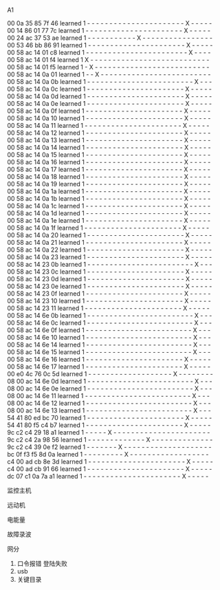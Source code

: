 A1

00 0a 35 85 7f 46	learned	1	-	-	-	-	-	-	-	-	-	-	-	-	-	-	-	-	-	-	-	-	-	-	X	-	-	-	-	-	
00 14 86 01 77 7c	learned	1	-	-	-	-	-	-	-	-	-	-	-	-	-	-	-	-	-	-	-	-	-	-	X	-	-	-	-	-	
00 24 ac 37 53 ae	learned	1	-	-	-	-	-	-	-	-	-	-	-	X	-	-	-	-	-	-	-	-	-	-	-	-	-	-	-	-	
00 53 46 bb 86 91	learned	1	-	-	-	-	-	-	-	-	-	-	-	-	-	-	-	-	-	-	-	-	-	-	X	-	-	-	-	-	
00 58 ac 14 01 c8	learned	1	-	-	-	-	-	-	-	-	-	-	-	-	-	-	-	-	-	-	-	-	-	-	-	X	-	-	-	-	
00 58 ac 14 01 f4	learned	1	X	-	-	-	-	-	-	-	-	-	-	-	-	-	-	-	-	-	-	-	-	-	-	-	-	-	-	-	
00 58 ac 14 01 f5	learned	1	-	X	-	-	-	-	-	-	-	-	-	-	-	-	-	-	-	-	-	-	-	-	-	-	-	-	-	-	
00 58 ac 14 0a 01	learned	1	-	-	X	-	-	-	-	-	-	-	-	-	-	-	-	-	-	-	-	-	-	-	-	-	-	-	-	-	
00 58 ac 14 0a 0b	learned	1	-	-	-	-	-	-	-	-	-	-	-	-	-	-	-	-	-	-	-	-	-	-	-	-	X	-	-	-	
00 58 ac 14 0a 0c	learned	1	-	-	-	-	-	-	-	-	-	-	-	-	-	-	-	-	-	-	-	-	-	-	X	-	-	-	-	-	
00 58 ac 14 0a 0d	learned	1	-	-	-	-	-	-	-	-	-	-	-	-	-	-	-	-	-	-	-	-	-	-	X	-	-	-	-	-	
00 58 ac 14 0a 0e	learned	1	-	-	-	-	-	-	-	-	-	-	-	-	-	-	-	-	-	-	-	-	-	-	X	-	-	-	-	-	
00 58 ac 14 0a 0f	learned	1	-	-	-	-	-	-	-	-	-	-	-	-	-	-	-	-	-	-	-	-	-	-	X	-	-	-	-	-	
00 58 ac 14 0a 10	learned	1	-	-	-	-	-	-	-	-	-	-	-	-	-	-	-	-	-	-	-	-	-	-	X	-	-	-	-	-	
00 58 ac 14 0a 11	learned	1	-	-	-	-	-	-	-	-	-	-	-	-	-	-	-	-	-	-	-	-	-	-	X	-	-	-	-	-	
00 58 ac 14 0a 12	learned	1	-	-	-	-	-	-	-	-	-	-	-	-	-	-	-	-	-	-	-	-	-	-	X	-	-	-	-	-	
00 58 ac 14 0a 13	learned	1	-	-	-	-	-	-	-	-	-	-	-	-	-	-	-	-	-	-	-	-	-	-	X	-	-	-	-	-	
00 58 ac 14 0a 14	learned	1	-	-	-	-	-	-	-	-	-	-	-	-	-	-	-	-	-	-	-	-	-	-	X	-	-	-	-	-	
00 58 ac 14 0a 15	learned	1	-	-	-	-	-	-	-	-	-	-	-	-	-	-	-	-	-	-	-	-	-	-	X	-	-	-	-	-	
00 58 ac 14 0a 16	learned	1	-	-	-	-	-	-	-	-	-	-	-	-	-	-	-	-	-	-	-	-	-	-	X	-	-	-	-	-	
00 58 ac 14 0a 17	learned	1	-	-	-	-	-	-	-	-	-	-	-	-	-	-	-	-	-	-	-	-	-	-	X	-	-	-	-	-	
00 58 ac 14 0a 18	learned	1	-	-	-	-	-	-	-	-	-	-	-	-	-	-	-	-	-	-	-	-	-	-	X	-	-	-	-	-	
00 58 ac 14 0a 19	learned	1	-	-	-	-	-	-	-	-	-	-	-	-	-	-	-	-	-	-	-	-	-	-	X	-	-	-	-	-	
00 58 ac 14 0a 1a	learned	1	-	-	-	-	-	-	-	-	-	-	-	-	-	-	-	-	-	-	-	-	-	-	X	-	-	-	-	-	
00 58 ac 14 0a 1b	learned	1	-	-	-	-	-	-	-	-	-	-	-	-	-	-	-	-	-	-	-	-	-	-	X	-	-	-	-	-	
00 58 ac 14 0a 1c	learned	1	-	-	-	-	-	-	-	-	-	-	-	-	-	-	-	-	-	-	-	-	-	-	X	-	-	-	-	-	
00 58 ac 14 0a 1d	learned	1	-	-	-	-	-	-	-	-	-	-	-	-	-	-	-	-	-	-	-	-	-	-	X	-	-	-	-	-	
00 58 ac 14 0a 1e	learned	1	-	-	-	-	-	-	-	-	-	-	-	-	-	-	-	-	-	-	-	-	-	-	X	-	-	-	-	-	
00 58 ac 14 0a 1f	learned	1	-	-	-	-	-	-	-	-	-	-	-	-	-	-	-	-	-	-	-	-	-	-	X	-	-	-	-	-	
00 58 ac 14 0a 20	learned	1	-	-	-	-	-	-	-	-	-	-	-	-	-	-	-	-	-	-	-	-	-	-	X	-	-	-	-	-	
00 58 ac 14 0a 21	learned	1	-	-	-	-	-	-	-	-	-	-	-	-	-	-	-	-	-	-	-	-	-	-	X	-	-	-	-	-	
00 58 ac 14 0a 22	learned	1	-	-	-	-	-	-	-	-	-	-	-	-	-	-	-	-	-	-	-	-	-	-	X	-	-	-	-	-	
00 58 ac 14 0a 23	learned	1	-	-	-	-	-	-	-	-	-	-	-	-	-	-	-	-	-	-	-	-	-	-	X	-	-	-	-	-	
00 58 ac 14 23 0b	learned	1	-	-	-	-	-	-	-	-	-	-	-	-	-	-	-	-	-	-	-	-	-	-	-	-	X	-	-	-	
00 58 ac 14 23 0c	learned	1	-	-	-	-	-	-	-	-	-	-	-	-	-	-	-	-	-	-	-	-	-	-	X	-	-	-	-	-	
00 58 ac 14 23 0d	learned	1	-	-	-	-	-	-	-	-	-	-	-	-	-	-	-	-	-	-	-	-	-	-	X	-	-	-	-	-	
00 58 ac 14 23 0e	learned	1	-	-	-	-	-	-	-	-	-	-	-	-	-	-	-	-	-	-	-	-	-	-	X	-	-	-	-	-	
00 58 ac 14 23 0f	learned	1	-	-	-	-	-	-	-	-	-	-	-	-	-	-	-	-	-	-	-	-	-	-	X	-	-	-	-	-	
00 58 ac 14 23 10	learned	1	-	-	-	-	-	-	-	-	-	-	-	-	-	-	-	-	-	-	-	-	-	-	X	-	-	-	-	-	
00 58 ac 14 23 11	learned	1	-	-	-	-	-	-	-	-	-	-	-	-	-	-	-	-	-	-	-	-	-	-	X	-	-	-	-	-	
00 58 ac 14 6e 0b	learned	1	-	-	-	-	-	-	-	-	-	-	-	-	-	-	-	-	-	-	-	-	-	-	-	-	X	-	-	-	
00 58 ac 14 6e 0c	learned	1	-	-	-	-	-	-	-	-	-	-	-	-	-	-	-	-	-	-	-	-	-	-	-	-	X	-	-	-	
00 58 ac 14 6e 0f	learned	1	-	-	-	-	-	-	-	-	-	-	-	-	-	-	-	-	-	-	-	-	-	-	-	-	X	-	-	-	
00 58 ac 14 6e 10	learned	1	-	-	-	-	-	-	-	-	-	-	-	-	-	-	-	-	-	-	-	-	-	-	-	-	X	-	-	-	
00 58 ac 14 6e 14	learned	1	-	-	-	-	-	-	-	-	-	-	-	-	-	-	-	-	-	-	-	-	-	-	-	-	X	-	-	-	
00 58 ac 14 6e 15	learned	1	-	-	-	-	-	-	-	-	-	-	-	-	-	-	-	-	-	-	-	-	-	-	-	-	X	-	-	-	
00 58 ac 14 6e 16	learned	1	-	-	-	-	-	-	-	-	-	-	-	-	-	-	-	-	-	-	-	-	-	-	X	-	-	-	-	-	
00 58 ac 14 6e 17	learned	1	-	-	-	-	-	-	-	-	-	-	-	-	-	-	-	-	-	-	-	-	-	-	X	-	-	-	-	-	
00 e0 4c 76 0c 5d	learned	1	-	-	-	-	-	-	-	-	-	-	-	-	-	-	-	-	-	-	-	X	-	-	-	-	-	-	-	-	
08 00 ac 14 6e 0d	learned	1	-	-	-	-	-	-	-	-	-	-	-	-	-	-	-	-	-	-	-	-	-	-	-	-	X	-	-	-	
08 00 ac 14 6e 0e	learned	1	-	-	-	-	-	-	-	-	-	-	-	-	-	-	-	-	-	-	-	-	-	-	-	-	X	-	-	-	
08 00 ac 14 6e 11	learned	1	-	-	-	-	-	-	-	-	-	-	-	-	-	-	-	-	-	-	-	-	-	-	-	-	X	-	-	-	
08 00 ac 14 6e 12	learned	1	-	-	-	-	-	-	-	-	-	-	-	-	-	-	-	-	-	-	-	-	-	-	-	-	X	-	-	-	
08 00 ac 14 6e 13	learned	1	-	-	-	-	-	-	-	-	-	-	-	-	-	-	-	-	-	-	-	-	-	-	-	-	X	-	-	-	
54 41 80 ed bc 70	learned	1	-	-	-	-	-	-	-	-	-	-	-	-	-	-	-	-	-	-	-	-	-	-	X	-	-	-	-	-	
54 41 80 f5 c4 b7	learned	1	-	-	-	-	-	-	-	-	-	-	-	-	-	-	-	-	-	-	-	-	-	-	X	-	-	-	-	-	
9c c2 c4 29 18 a1	learned	1	-	-	-	-	-	X	-	-	-	-	-	-	-	-	-	-	-	-	-	-	-	-	-	-	-	-	-	-	
9c c2 c4 2a 98 56	learned	1	-	-	-	-	-	-	-	-	-	-	-	-	-	X	-	-	-	-	-	-	-	-	-	-	-	-	-	-	
9c c2 c4 39 0e f2	learned	1	-	-	-	-	-	-	-	X	-	-	-	-	-	-	-	-	-	-	-	-	-	-	-	-	-	-	-	-	
bc 0f f3 f5 8d 0a	learned	1	-	-	-	-	-	-	-	-	-	X	-	-	-	-	-	-	-	-	-	-	-	-	-	-	-	-	-	-	
c4 00 ad cb 8e 3d	learned	1	-	-	-	-	-	-	-	-	-	-	-	-	-	-	-	-	-	-	-	-	-	-	X	-	-	-	-	-	
c4 00 ad cb 91 66	learned	1	-	-	-	-	-	-	-	-	-	-	-	-	-	-	-	-	-	-	-	-	-	-	X	-	-	-	-	-	
dc 07 c1 0a 7a a1	learned	1	-	-	-	-	-	-	-	-	-	-	-	-	-	-	-	-	-	-	-	-	-	-	X	-	-	-	-	-	


监控主机

远动机

电能量

故障录波

网分


1. 口令报错 登陆失败
2. usb
3. 关键目录
